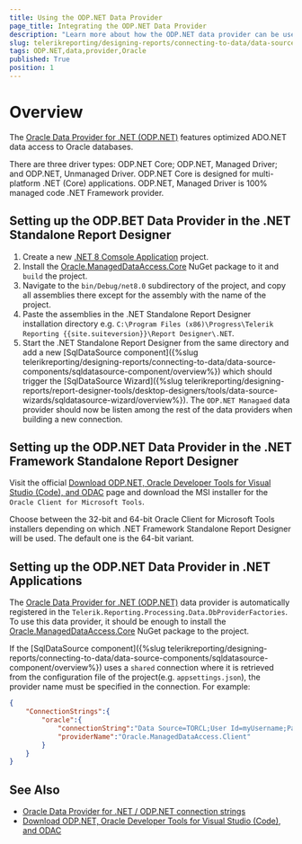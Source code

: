 ```yaml
---
title: Using the ODP.NET Data Provider
page_title: Integrating the ODP.NET Data Provider
description: "Learn more about how the ODP.NET data provider can be used by the SqlDataSource component to connect to Oracle databases in Telerik Reporting."
slug: telerikreporting/designing-reports/connecting-to-data/data-source-components/sqldatasource-component/using-data-providers/using-odpnet-data-provider
tags: ODP.NET,data,provider,Oracle
published: True
position: 1
---
```


# Overview

The [Oracle Data Provider for .NET (ODP.NET)](https://www.oracle.com/database/technologies/appdev/dotnet/odp.html) features optimized ADO.NET data access to Oracle databases.

There are three driver types: ODP.NET Core; ODP.NET, Managed Driver; and ODP.NET, Unmanaged Driver. ODP.NET Core is designed for multi-platform .NET (Core) applications. ODP.NET, Managed Driver is 100% managed code .NET Framework provider.


## Setting up the ODP.BET Data Provider in the .NET Standalone Report Designer

1. Create a new [.NET 8 Comsole Application](https://learn.microsoft.com/en-us/dotnet/csharp/tutorials/console-teleprompter) project.
1. Install the [Oracle.ManagedDataAccess.Core](https://www.nuget.org/packages/Oracle.ManagedDataAccess.Core) NuGet package to it and `build` the project.
1. Navigate to the `bin/Debug/net8.0` subdirectory of the project, and copy all assemblies there except for the assembly with the name of the project.
1. Paste the assemblies in the .NET Standalone Report Designer installation directory e.g. `C:\Program Files (x86)\Progress\Telerik Reporting {{site.suiteversion}}\Report Designer\.NET`.
1. Start the .NET Standalone Report Designer from the same directory and add a new [SqlDataSource component]({%slug telerikreporting/designing-reports/connecting-to-data/data-source-components/sqldatasource-component/overview%}) which should trigger the [SqlDataSource Wizard]({%slug telerikreporting/designing-reports/report-designer-tools/desktop-designers/tools/data-source-wizards/sqldatasource-wizard/overview%}). The `ODP.NET Managaed` data provider should now be listen among the rest of the data providers when building a new connection.


## Setting up the ODP.NET Data Provider in the .NET Framework Standalone Report Designer

Visit the official [Download ODP.NET, Oracle Developer Tools for Visual Studio (Code), and ODAC](https://www.oracle.com/database/technologies/net-downloads.html) page and download the MSI installer for the `Oracle Client for Microsoft Tools`.

Choose between the 32-bit and 64-bit Oracle Client for Microsoft Tools installers depending on which .NET Framework Standalone Report Designer will be used. The default one is the 64-bit variant.


## Setting up the ODP.NET Data Provider in .NET Applications

The [Oracle Data Provider for .NET (ODP.NET)](https://www.oracle.com/database/technologies/appdev/dotnet/odp.html) data provider is automatically registered in the `Telerik.Reporting.Processing.Data.DbProviderFactories`. To use this data provider, it should be enough to install the [Oracle.ManagedDataAccess.Core](https://www.nuget.org/packages/Oracle.ManagedDataAccess.Core) NuGet package to the project.

If the [SqlDataSource component]({%slug telerikreporting/designing-reports/connecting-to-data/data-source-components/sqldatasource-component/overview%}) uses a `shared` connection where it is retrieved from the configuration file of the project(e.g. `appsettings.json`), the provider name must be specified in the connection. For example:

````JSON
{
	"ConnectionStrings":{
		"oracle":{
			"connectionString":"Data Source=TORCL;User Id=myUsername;Password=myPassword;",
			"providerName":"Oracle.ManagedDataAccess.Client"
		}
	}
}
````

## See Also

* [Oracle Data Provider for .NET / ODP.NET connection strings](https://www.connectionstrings.com/oracle-data-provider-for-net-odp-net/)
* [Download ODP.NET, Oracle Developer Tools for Visual Studio (Code), and ODAC](https://www.oracle.com/database/technologies/net-downloads.html)